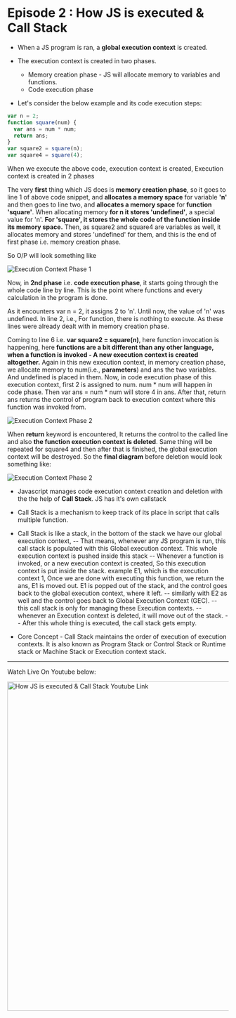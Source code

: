 # Episode 2 : How JS is executed & Call Stack

- When a JS program is ran, a **global execution context** is created.

- The execution context is created in two phases.

  - Memory creation phase - JS will allocate memory to variables and functions.
  - Code execution phase

- Let's consider the below example and its code execution steps:

```js
var n = 2;
function square(num) {
  var ans = num * num;
  return ans;
}
var square2 = square(n);
var square4 = square(4);
```
When we execute the above code, execution context is created, 
Execution context is created in 2 phases

The very **first** thing which JS does is **memory creation phase**, so it goes to line 1 of above code snippet, and **allocates a memory space** for variable **'n'** and then goes to line two, and **allocates a memory space** for **function 'square'**. When allocating memory **for n it stores 'undefined'**, a special value for 'n'. **For 'square', it stores the whole code of the function inside its memory space.** Then, as square2 and square4 are variables as well, it allocates memory and stores 'undefined' for them, and this is the end of first phase i.e. memory creation phase.

So O/P will look something like

![Execution Context Phase 1](/assets/phase1.jpg "Execution Context")

Now, in **2nd phase** i.e. **code execution phase**, it starts going through the whole code line by line. This is the point where functions and every calculation in the program is done.

As it encounters var n = 2, it assigns 2 to 'n'. Until now, the value of 'n' was undefined. 
In line 2, i.e., For function,  there is nothing to execute. As these lines were already dealt with in memory creation phase.

Coming to line 6 i.e. **var square2 = square(n)**, here function invocation is happening, here **functions are a bit different than any other language, when a function is invoked - A new execution context is created altogether.** Again in this new execution context, in memory creation phase, we allocate memory to num(i.e., **parameters**) and ans the two variables. And undefined is placed in them. Now, in code execution phase of this execution context, first 2 is assigned to num. num \* num will happen in code phase. Then var ans = num \* num will store 4 in ans. After that, return ans returns the control of program back to execution context where this function was invoked from.

![Execution Context Phase 2](/assets/phase2.jpg "Execution Context")

When **return** keyword is encountered, It returns the control to the called line and also **the function execution context is deleted**.
Same thing will be repeated for square4 and then after that is finished, the global execution context will be destroyed.
So the **final diagram** before deletion would look something like:

![Execution Context Phase 2](/assets/final_execution_context.jpg "Execution Context")

- Javascript manages code execution context creation and deletion with the the help of **Call Stack**. JS has it's own callstack

- Call Stack is a mechanism to keep track of its place in script that calls multiple function.
- Call Stack is like a stack, in the bottom of the stack we have our global execution context,
  -- That means, whenever any JS program is run, this call stack is populated with this Global execution context. This whole execution context is pushed inside this stack
  -- Whenever a function is invoked, or a new execution context is created, So this execution context is put inside the stack. example E1, which is the execution context 1, Once we are done with executing this function, we return the ans, E1 is moved out. E1 is popped out of the stack, and the control goes back to the global execution context, where it left.
  -- similarly with E2 as well and the control goes back to Global Execution Context (GEC).
  --  this call stack is only for managing these Execution contexts.
  --  whenever an Execution context is deleted, it will move out of the stack.
  -- After this whole thing is executed, the call stack gets empty.
- Core Concept - Call Stack maintains the order of execution of execution contexts. It is also known as Program Stack or Control Stack or Runtime stack or Machine Stack or Execution context stack.

<hr>

Watch Live On Youtube below:

<a href="https://www.youtube.com/watch?v=iLWTnMzWtj4&t=1s&ab_channel=AkshaySaini" target="_blank"><img src="https://img.youtube.com/vi/iLWTnMzWtj4/0.jpg" width="750"
alt="How JS is executed & Call Stack Youtube Link"/></a>
